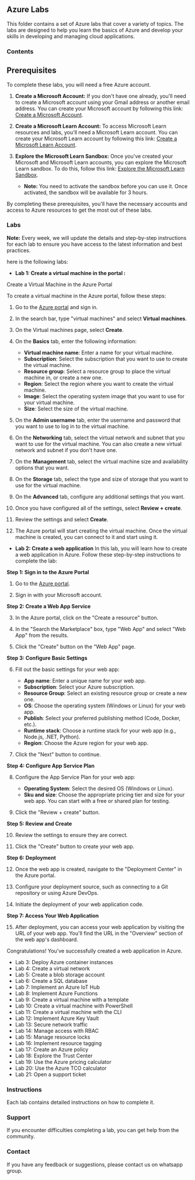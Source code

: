 ## Azure Labs

This folder contains a set of Azure labs that cover a variety of topics. The labs are designed to help you learn the basics of Azure and develop your skills in developing and managing cloud applications.

### Contents

## Prerequisites

To complete these labs, you will need a free Azure account.

1. **Create a Microsoft Account:** If you don't have one already, you'll need to create a Microsoft account using your Gmail address or another email address. You can create your Microsoft account by following this link: [Create a Microsoft Account](https://account.microsoft.com/account/Account).

2. **Create a Microsoft Learn Account:** To access Microsoft Learn resources and labs, you'll need a Microsoft Learn account. You can create your Microsoft Learn account by following this link: [Create a Microsoft Learn Account](https://techcommunity.microsoft.com/t5/educator-developer-blog/creating-your-microsoft-learn-profile-and-combine-your-student/ba-p/3662527).

3. **Explore the Microsoft Learn Sandbox:** Once you've created your Microsoft and Microsoft Learn accounts, you can explore the Microsoft Learn sandbox. To do this, follow this link: [Explore the Microsoft Learn Sandbox](https://learn.microsoft.com/en-gb/training/modules/describe-core-architectural-components-of-azure/4-exercise-explore-learn-sandbox).

   - **Note:** You need to activate the sandbox before you can use it. Once activated, the sandbox will be available for 3 hours.

By completing these prerequisites, you'll have the necessary accounts and access to Azure resources to get the most out of these labs.

### Labs

**Note:** Every week, we will update the details and step-by-step instructions for each lab to ensure you have access to the latest information and best practices.

here is the following labs:

* **Lab 1: Create a virtual machine in the portal :**

Create a Virtual Machine in the Azure Portal

To create a virtual machine in the Azure portal, follow these steps:

1. Go to the [Azure portal](https://portal.azure.com/) and sign in.

2. In the search bar, type "virtual machines" and select **Virtual machines**.

3. On the Virtual machines page, select **Create**.

4. On the **Basics** tab, enter the following information:
   - **Virtual machine name**: Enter a name for your virtual machine.
   - **Subscription**: Select the subscription that you want to use to create the virtual machine.
   - **Resource group**: Select a resource group to place the virtual machine in, or create a new one.
   - **Region**: Select the region where you want to create the virtual machine.
   - **Image**: Select the operating system image that you want to use for your virtual machine.
   - **Size**: Select the size of the virtual machine.

5. On the **Admin username** tab, enter the username and password that you want to use to log in to the virtual machine.

6. On the **Networking** tab, select the virtual network and subnet that you want to use for the virtual machine. You can also create a new virtual network and subnet if you don't have one.

7. On the **Management** tab, select the virtual machine size and availability options that you want.

8. On the **Storage** tab, select the type and size of storage that you want to use for the virtual machine.

9. On the **Advanced** tab, configure any additional settings that you want.

10. Once you have configured all of the settings, select **Review + create**.

11. Review the settings and select **Create**.

12. The Azure portal will start creating the virtual machine. Once the virtual machine is created, you can connect to it and start using it.





* **Lab 2: Create a web application**
In this lab, you will learn how to create a web application in Azure. Follow these step-by-step instructions to complete the lab:

**Step 1: Sign in to the Azure Portal**

1. Go to the [Azure portal](https://portal.azure.com/).

2. Sign in with your Microsoft account.

**Step 2: Create a Web App Service**

3. In the Azure portal, click on the "Create a resource" button.

4. In the "Search the Marketplace" box, type "Web App" and select "Web App" from the results.

5. Click the "Create" button on the "Web App" page.

**Step 3: Configure Basic Settings**

6. Fill out the basic settings for your web app:
   - **App name**: Enter a unique name for your web app.
   - **Subscription**: Select your Azure subscription.
   - **Resource Group**: Select an existing resource group or create a new one.
   - **OS**: Choose the operating system (Windows or Linux) for your web app.
   - **Publish**: Select your preferred publishing method (Code, Docker, etc.).
   - **Runtime stack**: Choose a runtime stack for your web app (e.g., Node.js, .NET, Python).
   - **Region**: Choose the Azure region for your web app.

7. Click the "Next" button to continue.

**Step 4: Configure App Service Plan**

8. Configure the App Service Plan for your web app:
   - **Operating System**: Select the desired OS (Windows or Linux).
   - **Sku and size**: Choose the appropriate pricing tier and size for your web app. You can start with a free or shared plan for testing.

9. Click the "Review + create" button.

**Step 5: Review and Create**

10. Review the settings to ensure they are correct.

11. Click the "Create" button to create your web app.

**Step 6: Deployment**

12. Once the web app is created, navigate to the "Deployment Center" in the Azure portal.

13. Configure your deployment source, such as connecting to a Git repository or using Azure DevOps.

14. Initiate the deployment of your web application code.

**Step 7: Access Your Web Application**

15. After deployment, you can access your web application by visiting the URL of your web app. You'll find the URL in the "Overview" section of the web app's dashboard.

Congratulations! You've successfully created a web application in Azure.


* Lab 3: Deploy Azure container instances
* Lab 4: Create a virtual network
* Lab 5: Create a blob storage account
* Lab 6: Create a SQL database
* Lab 7: Implement an Azure IoT Hub
* Lab 8: Implement Azure Functions
* Lab 9: Create a virtual machine with a template
* Lab 10: Create a virtual machine with PowerShell
* Lab 11: Create a virtual machine with the CLI
* Lab 12: Implement Azure Key Vault
* Lab 13: Secure network traffic
* Lab 14: Manage access with RBAC
* Lab 15: Manage resource locks
* Lab 16: Implement resource tagging
* Lab 17: Create an Azure policy
* Lab 18: Explore the Trust Center
* Lab 19: Use the Azure pricing calculator
* Lab 20: Use the Azure TCO calculator
* Lab 21: Open a support ticket




### Instructions

Each lab contains detailed instructions on how to complete it. 

### Support

If you encounter difficulties completing a lab, you can get help from the community.

### Contact

If you have any feedback or suggestions, please contact us on whatsapp group. 